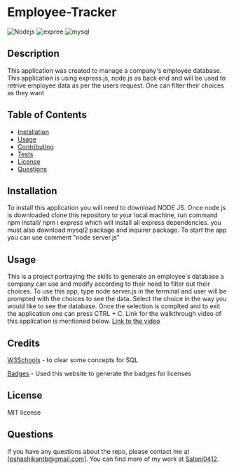 # Employee-Tracker
![Nodejs](https://img.shields.io/badge/Node.js-43853D?style=for-the-badge&logo=node.js&logoColor=white) ![expree](https://img.shields.io/badge/Express.js-404D59?style=for-the-badge) ![mysql](https://img.shields.io/badge/MySQL-00000F?style=for-the-badge&logo=mysql&logoColor=white) 

## Description

This application was created to manage a company's employee database. This application is using express.js, node.js as back end and will be used to retrive employee data as per the users request. One can filter their choices as they want

## Table of Contents

- [Installation](#installation)
- [Usage](#usage)
- [Contributing](#contributing)
- [Tests](#tests)
- [License](#license)
- [Questions](#questions)

## Installation

To install this application you will need to download NODE JS. Once node js is downloaded clone this repository to your local machine, run command npm install/ npm i express which will install all express dependencies. you must also download mysql2 package and inquirer package. To start the app you can use comment "node server.js"

## Usage

This is a project portraying the skills to generate an employee's database a company can use and modify according to their need to filter out their choices. To use this app, type node server.js in the terminal and user will be prompted with the choices to see the data. Select the choice in the way you would like to see the database. Once the selection is complted and to exit the application one can press CTRL + C. Link for the walkthrough video of this application is mentioned below. 
[Link to the video](https://drive.google.com/file/d/1-lVmPd7jU8efl9xYmNUoXg228LVJPC51/view)


## Credits

[W3Schools](https://www.w3schools.com/) - to clear some concepts for SQL

[Badges](https://dev.to/envoy_/150-badges-for-github-pnk) - Used this website to generate the badges for licenses

## License

MIT license

## Questions

If you have any questions about the repo, please contact me at [pshashikantb@gmail.com]. You can find more of my work at [Saloni0412](https://github.com/Saloni0412/).
